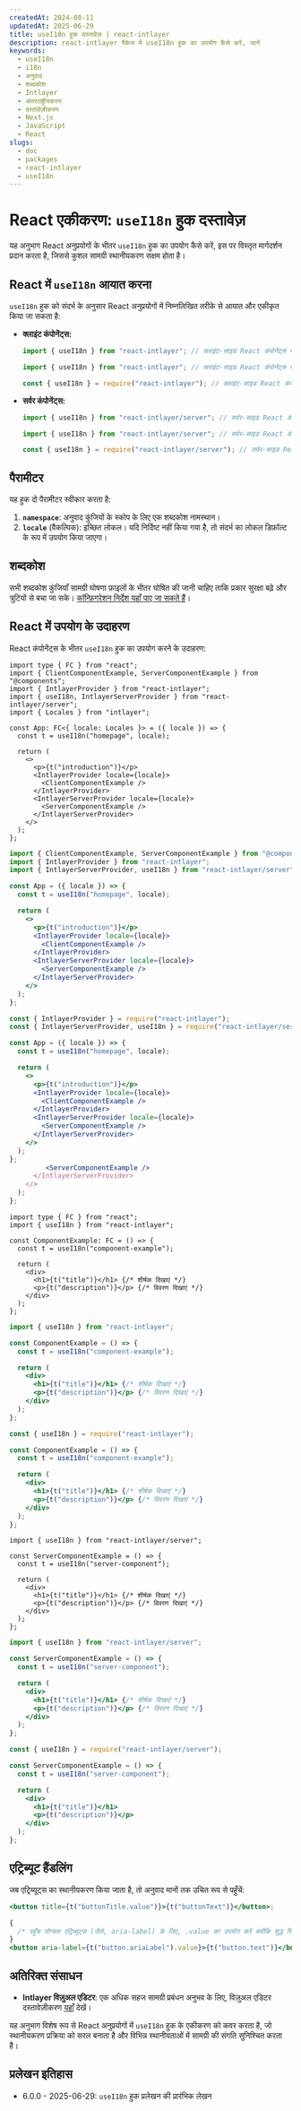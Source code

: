 ```yaml
---
createdAt: 2024-08-11
updatedAt: 2025-06-29
title: useI18n हुक दस्तावेज़ | react-intlayer
description: react-intlayer पैकेज में useI18n हुक का उपयोग कैसे करें, जानें
keywords:
  - useI18n
  - i18n
  - अनुवाद
  - शब्दकोश
  - Intlayer
  - अंतरराष्ट्रीयकरण
  - दस्तावेज़ीकरण
  - Next.js
  - JavaScript
  - React
slugs:
  - doc
  - packages
  - react-intlayer
  - useI18n
---
```


# React एकीकरण: `useI18n` हुक दस्तावेज़

यह अनुभाग React अनुप्रयोगों के भीतर `useI18n` हुक का उपयोग कैसे करें, इस पर विस्तृत मार्गदर्शन प्रदान करता है, जिससे कुशल सामग्री स्थानीयकरण सक्षम होता है।

## React में `useI18n` आयात करना

`useI18n` हुक को संदर्भ के अनुसार React अनुप्रयोगों में निम्नलिखित तरीके से आयात और एकीकृत किया जा सकता है:

- **क्लाइंट कंपोनेंट्स:**

  ```typescript codeFormat="typescript"
  import { useI18n } from "react-intlayer"; // क्लाइंट-साइड React कंपोनेंट्स में उपयोग करें
  ```

  ```javascript codeFormat="esm"
  import { useI18n } from "react-intlayer"; // क्लाइंट-साइड React कंपोनेंट्स में उपयोग करें
  ```

  ```javascript codeFormat="commonjs"
  const { useI18n } = require("react-intlayer"); // क्लाइंट-साइड React कंपोनेंट्स में उपयोग करें
  ```

- **सर्वर कंपोनेंट्स:**

  ```typescript codeFormat="commonjs"
  import { useI18n } from "react-intlayer/server"; // सर्वर-साइड React कंपोनेंट्स में उपयोग करें
  ```

  ```javascript codeFormat="esm"
  import { useI18n } from "react-intlayer/server"; // सर्वर-साइड React कंपोनेंट्स में उपयोग करें
  ```

  ```javascript codeFormat="commonjs"
  const { useI18n } = require("react-intlayer/server"); // सर्वर-साइड React कंपोनेंट्स में उपयोग करें
  ```

## पैरामीटर

यह हुक दो पैरामीटर स्वीकार करता है:

1. **`namespace`**: अनुवाद कुंजियों के स्कोप के लिए एक शब्दकोश नामस्थान।
2. **`locale`** (वैकल्पिक): इच्छित लोकल। यदि निर्दिष्ट नहीं किया गया है, तो संदर्भ का लोकल डिफ़ॉल्ट के रूप में उपयोग किया जाएगा।

## शब्दकोश

सभी शब्दकोश कुंजियाँ सामग्री घोषणा फ़ाइलों के भीतर घोषित की जानी चाहिए ताकि प्रकार सुरक्षा बढ़े और त्रुटियों से बचा जा सके। [कॉन्फ़िगरेशन निर्देश यहाँ पाए जा सकते हैं](https://github.com/aymericzip/intlayer/blob/main/docs/docs/hi/dictionary/get_started.md)।

## React में उपयोग के उदाहरण

React कंपोनेंट्स के भीतर `useI18n` हुक का उपयोग करने के उदाहरण:

```tsx fileName="src/App.tsx" codeFormat="typescript"
import type { FC } from "react";
import { ClientComponentExample, ServerComponentExample } from "@components";
import { IntlayerProvider } from "react-intlayer";
import { useI18n, IntlayerServerProvider } from "react-intlayer/server";
import { Locales } from "intlayer";

const App: FC<{ locale: Locales }> = ({ locale }) => {
  const t = useI18n("homepage", locale);

  return (
    <>
      <p>{t("introduction")}</p>
      <IntlayerProvider locale={locale}>
        <ClientComponentExample />
      </IntlayerProvider>
      <IntlayerServerProvider locale={locale}>
        <ServerComponentExample />
      </IntlayerServerProvider>
    </>
  );
};
```

```jsx fileName="src/app.jsx" codeFormat="esm"
import { ClientComponentExample, ServerComponentExample } from "@components";
import { IntlayerProvider } from "react-intlayer";
import { IntlayerServerProvider, useI18n } from "react-intlayer/server";

const App = ({ locale }) => {
  const t = useI18n("homepage", locale);

  return (
    <>
      <p>{t("introduction")}</p>
      <IntlayerProvider locale={locale}>
        <ClientComponentExample />
      </IntlayerProvider>
      <IntlayerServerProvider locale={locale}>
        <ServerComponentExample />
      </IntlayerServerProvider>
    </>
  );
};
```

```jsx fileName="src/app.cjs" codeFormat="commonjs"
const { IntlayerProvider } = require("react-intlayer");
const { IntlayerServerProvider, useI18n } = require("react-intlayer/server");

const App = ({ locale }) => {
  const t = useI18n("homepage", locale);

  return (
    <>
      <p>{t("introduction")}</p>
      <IntlayerProvider locale={locale}>
        <ClientComponentExample />
      </IntlayerProvider>
      <IntlayerServerProvider locale={locale}>
        <ServerComponentExample />
      </IntlayerServerProvider>
    </>
  );
};
         <ServerComponentExample />
      </IntlayerServerProvider>
    </>
  );
};
```

```tsx fileName="src/components/ComponentExample.tsx" codeFormat="typescript"
import type { FC } from "react";
import { useI18n } from "react-intlayer";

const ComponentExample: FC = () => {
  const t = useI18n("component-example");

  return (
    <div>
      <h1>{t("title")}</h1> {/* शीर्षक दिखाएं */}
      <p>{t("description")}</p> {/* विवरण दिखाएं */}
    </div>
  );
};
```

```jsx fileName="src/components/ComponentExample.jsx" codeFormat="esm"
import { useI18n } from "react-intlayer";

const ComponentExample = () => {
  const t = useI18n("component-example");

  return (
    <div>
      <h1>{t("title")}</h1> {/* शीर्षक दिखाएं */}
      <p>{t("description")}</p> {/* विवरण दिखाएं */}
    </div>
  );
};
```

```jsx fileName="src/components/ComponentExample.cjs" codeFormat="commonjs"
const { useI18n } = require("react-intlayer");

const ComponentExample = () => {
  const t = useI18n("component-example");

  return (
    <div>
      <h1>{t("title")}</h1> {/* शीर्षक दिखाएं */}
      <p>{t("description")}</p> {/* विवरण दिखाएं */}
    </div>
  );
};
```

```tsx fileName="src/components/ServerComponentExample.tsx" codeFormat="typescript"
import { useI18n } from "react-intlayer/server";

const ServerComponentExample = () => {
  const t = useI18n("server-component");

  return (
    <div>
      <h1>{t("title")}</h1> {/* शीर्षक दिखाएं */}
      <p>{t("description")}</p> {/* विवरण दिखाएं */}
    </div>
  );
};
```

```jsx fileName="src/components/ServerComponentExample.jsx" codeFormat="esm"
import { useI18n } from "react-intlayer/server";

const ServerComponentExample = () => {
  const t = useI18n("server-component");

  return (
    <div>
      <h1>{t("title")}</h1> {/* शीर्षक दिखाएं */}
      <p>{t("description")}</p> {/* विवरण दिखाएं */}
    </div>
  );
};
```

```jsx fileName="src/components/ServerComponentExample.cjs" codeFormat="commonjs"
const { useI18n } = require("react-intlayer/server");

const ServerComponentExample = () => {
  const t = useI18n("server-component");

  return (
    <div>
      <h1>{t("title")}</h1>
      <p>{t("description")}</p>
    </div>
  );
};
```

## एट्रिब्यूट हैंडलिंग

जब एट्रिब्यूट्स का स्थानीयकरण किया जाता है, तो अनुवाद मानों तक उचित रूप से पहुँचें:

```jsx
<button title={t("buttonTitle.value")}>{t("buttonText")}</button>;

{
  /* पहुँच योग्यता एट्रिब्यूट्स (जैसे, aria-label) के लिए, .value का उपयोग करें क्योंकि शुद्ध स्ट्रिंग्स आवश्यक हैं */
}
<button aria-label={t("button.ariaLabel").value}>{t("button.text")}</button>;
```

## अतिरिक्त संसाधन

- **Intlayer विज़ुअल एडिटर**: एक अधिक सहज सामग्री प्रबंधन अनुभव के लिए, विज़ुअल एडिटर दस्तावेज़ीकरण [यहाँ](https://github.com/aymericzip/intlayer/blob/main/docs/docs/hi/intlayer_visual_editor.md) देखें।

यह अनुभाग विशेष रूप से React अनुप्रयोगों में `useI18n` हुक के एकीकरण को कवर करता है, जो स्थानीयकरण प्रक्रिया को सरल बनाता है और विभिन्न स्थानीयताओं में सामग्री की संगति सुनिश्चित करता है।

## प्रलेखन इतिहास

- 6.0.0 - 2025-06-29: `useI18n` हुक प्रलेखन की प्रारंभिक लेखन
